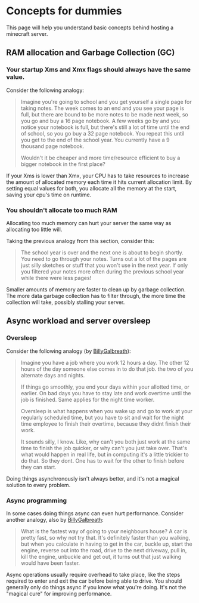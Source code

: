 # Concepts for dummies

This page will help you understand basic concepts behind hosting a minecraft server.

## RAM allocation and Garbage Collection (GC)

### Your startup Xms and Xmx flags should always have the same value.

Consider the following analogy:

> Imagine you're going to school and you get yourself a single page for taking notes. The week comes to an end and you see your page is full, but there are bound to be more notes to be made next week, so you go and buy a 16 page notebook. A few weeks go by and you notice your notebook is full, but there's still a lot of time until the end of school, so you go buy a 32 page notebook. You repeat this until you get to the end of the school year. You currently have a 9 thousand page notebook.
>
> Wouldn't it be cheaper and more time/resource efficient to buy a bigger notebook in the first place?

If your Xms is lower than Xmx, your CPU has to take resources to increase the amount of allocated memory each time it hits current allocation limit. By setting equal values for both, you allocate all the memory at the start, saving your cpu's time on runtime.

### You shouldn't allocate too much RAM

Allocating too much memory can hurt your server the same way as allocating too little will.

Taking the previous analogy from this section, consider this:

> The school year is over and the next one is about to begin shortly. You need to go through your notes. Turns out a lot of the pages are just silly sketches or stuff that you won't use in the next year. If only you filtered your notes more often during the previous school year while there were less pages!

Smaller amounts of memory are faster to clean up by garbage collection. The more data garbage collection has to filter through, the more time the collection will take, possibly stalling your server.

## Async workload and server oversleep

### Oversleep

Consider the following analogy (by [BillyGalbreath](https://github.com/BillyGalbreath)):

> Imagine you have a job where you work 12 hours a day. The other 12 hours of the day someone else comes in to do that job. the two of you alternate days and nights.
>
> If things go smoothly, you end your days within your allotted time, or earlier. On bad days you have to stay late and work overtime until the job is finished. Same applies for the night time worker.
>
> Oversleep is what happens when you wake up and go to work at your regularly scheduled time, but you have to sit and wait for the night time employee to finish their overtime, because they didnt finish their work.
>
> It sounds silly, I know. Like, why can't you both just work at the same time to finish the job quicker, or why can't you just take over. That's what would happen in real life, but in computing it's a little trickier to do that. So they dont. One has to wait for the other to finish before they can start.

Doing things asynchronously isn't always better, and it's not a magical solution to every problem.

### Async programming

In some cases doing things async can even hurt performance. Consider another analogy, also by [BillyGalbreath](https://github.com/BillyGalbreath):

> What is the fastest way of going to your neighbours house? A car is pretty fast, so why not try that. It's definitely faster than you walking, but when you calculate in having to get in the car, buckle up, start the engine, reverse out into the road, drive to the next driveway, pull in, kill the engine, unbuckle and get out, it turns out that just walking would have been faster.

Async operations usually require overhead to take place, like the steps required to enter and exit the car before being able to drive. You should generally only do things async if you know what you're doing. It's not the "magical cure" for improving performance.
